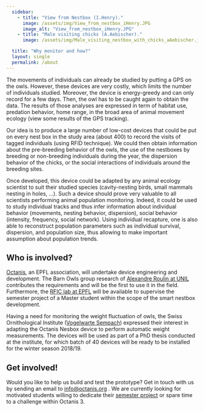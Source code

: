 ```yaml
---
  sidebar:
    - title: "View from Nestbox (I.Henry)."
      image: /assets/img/View_from_nestbox_iHenry.JPG
      image_alt: "View_from_nestbox_iHenry.JPG"
    - title: "Male visiting chicks (A.Aebischer)."
      image: /assets/img/Male_visiting_nestbox_with_chicks_aAebischer.jpg

  title: "Why monitor and how?"
  layout: single
  permalink: /about
---
```


The movements of individuals can already be studied by putting a GPS on the owls. However, these devices are very costly, which limits the number of individuals studied. Moreover, the device is energy-greedy and can only record for a few days. Then, the owl has to be caught again to obtain the data. The results of those analyses are expressed in term of habitat use, predation behavior, home range, in the broad area of animal movement ecology (view some results of the GPS tracking).


Our idea is to produce a large number of low-cost devices that could be put on every nest box in the study area (about 400) to record the visits of tagged individuals (using RFID technique). We could then obtain information about the pre-breeding behavior of the owls, the use of the nestboxes by breeding or non-breeding individuals during the year, the dispersion behavior of the chicks, or the social interactions of individuals around the breeding sites.


Once developed, this device could be adapted by any animal ecology scientist to suit their studied species (cavity-nesting birds, small mammals nesting in holes, …). Such a device should prove very valuable to all scientists performing animal population monitoring. Indeed, it could be used to study individual tracks and thus infer information about individual behavior (movements, nesting behavior, dispersion), social behavior (intensity, frequency, social network). Using individual recapture, one is also able to reconstruct population parameters such as individual survival, dispersion, and population size, thus allowing to make important assumption about population trends.


<h2>Who is involved?</h2>
<a href="http://octanis.org">Octanis</a>, an EPFL association, will undertake device engineering and development. The Barn Owls group research of <a target="_blank" href="https://www.unil.ch/dee/en/home/menuinst/research/roulin-group.html">Alexandre Roulin at UNIL</a> contributes the requirements and will be the first to use it in the field.
Furthermore, the <a href="
http://rfic.epfl.ch/">RFIC lab at EPFL</a> will be available to supervise the semester project of a Master student within the scope of the smart nestbox development.

Having a need for monitoring the weight fluctuation of owls, the Swiss Ornithological Institute (<a href="http://www.vogelwarte.ch/">Vogelwarte Sempach</a>) expressed their interest in adapting the Octanis Nesbox device to perform automatic weight measurements. The devices will be used as part of a PhD thesis conducted at the institute, for which batch of 40 devices will be ready to be installed for the winter season 2018/19. 


<h2>Get involved!</h2>
Would you like to help us build and test the prototype? Get in touch with us by sending an email to <a href="mailto:info@octanis.org">info@octanis.org</a> . We are currently looking for motivated students willing to dedicate their <a href="assets/pdf/Semester_Project_Octanis_RFID_reader_design_for_Owl_Monitoring.pdf" download>semester project</a> or spare time to a challenge within Octanis 3.

